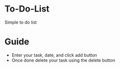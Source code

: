 # To-Do-List
Simple to do list

# Guide

- Enter your task, date, and click add button
- Once done delete your task using the delete button

